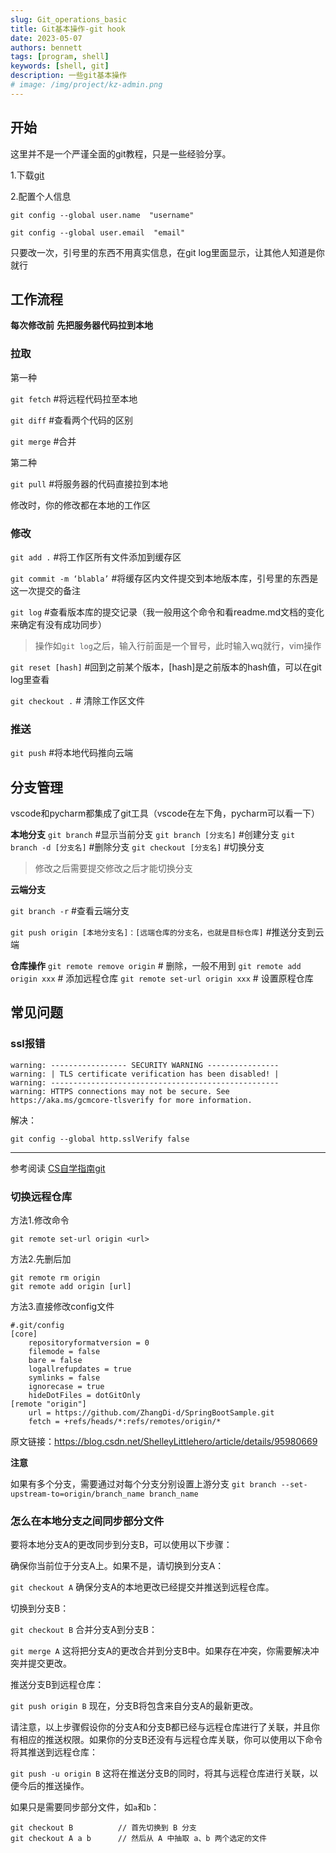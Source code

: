 ```yaml
---
slug: Git_operations_basic
title: Git基本操作-git hook
date: 2023-05-07
authors: bennett
tags: [program, shell]
keywords: [shell, git]
description: 一些git基本操作
# image: /img/project/kz-admin.png
---
```


<!-- truncate -->


## 开始
这里并不是一个严谨全面的git教程，只是一些经验分享。

1.下载[git](https://git-scm.com/download)

2.配置个人信息

`git config --global user.name  "username"  `

`git config --global user.email  "email"`

只要改一次，引号里的东西不用真实信息，在git log里面显示，让其他人知道是你就行

## 工作流程

**每次修改前**
**先把服务器代码拉到本地**

### 拉取

第一种

`git fetch` #将远程代码拉至本地

`git diff` #查看两个代码的区别

`git merge` #合并

第二种

`git pull` #将服务器的代码直接拉到本地

修改时，你的修改都在本地的工作区

### 修改

`git add .`  #将工作区所有文件添加到缓存区

`git commit -m ‘blabla’` #将缓存区内文件提交到本地版本库，引号里的东西是这一次提交的备注

`git log` #查看版本库的提交记录（我一般用这个命令和看readme.md文档的变化来确定有没有成功同步）

> 操作如`git log`之后，输入行前面是一个冒号，此时输入wq就行，vim操作

`git reset [hash]` #回到之前某个版本，[hash]是之前版本的hash值，可以在git log里查看

`git checkout .` # 清除工作区文件

### 推送

`git push` #将本地代码推向云端

## 分支管理

vscode和pycharm都集成了git工具（vscode在左下角，pycharm可以看一下）

**本地分支**
`git branch`    #显示当前分支
`git branch [分支名]`   #创建分支
`git branch -d [分支名]`    #删除分支
`git checkout [分支名]` #切换分支
> 修改之后需要提交修改之后才能切换分支

**云端分支**

`git branch -r` #查看云端分支

`git push origin [本地分支名]：[远端仓库的分支名，也就是目标仓库]`  #推送分支到云端

**仓库操作**
`git remote remove origin`  # 删除，一般不用到
`git remote add origin xxx` # 添加远程仓库
`git remote set-url origin xxx` # 设置原程仓库


## 常见问题


### ssl报错

```shell
warning: ----------------- SECURITY WARNING ----------------
warning: | TLS certificate verification has been disabled! |
warning: ---------------------------------------------------
warning: HTTPS connections may not be secure. See https://aka.ms/gcmcore-tlsverify for more information.
```

解决：

```shell
git config --global http.sslVerify false
```


---
参考阅读
[CS自学指南git](https://csdiy.wiki/%E5%BF%85%E5%AD%A6%E5%B7%A5%E5%85%B7/Git/)


### 切换远程仓库
方法1.修改命令

`git remote set-url origin <url>`

方法2.先删后加

```
git remote rm origin
git remote add origin [url]
```

方法3.直接修改config文件

```
#.git/config
[core]
	repositoryformatversion = 0
	filemode = false
	bare = false
	logallrefupdates = true
	symlinks = false
	ignorecase = true
	hideDotFiles = dotGitOnly
[remote "origin"]
	url = https://github.com/ZhangDi-d/SpringBootSample.git
	fetch = +refs/heads/*:refs/remotes/origin/*

```

原文链接：https://blog.csdn.net/ShelleyLittlehero/article/details/95980669

**注意** 

如果有多个分支，需要通过对每个分支分别设置上游分支
`git branch --set-upstream-to=origin/branch_name branch_name`

### 怎么在本地分支之间同步部分文件 
要将本地分支A的更改同步到分支B，可以使用以下步骤：

确保你当前位于分支A上。如果不是，请切换到分支A：

`git checkout A`
确保分支A的本地更改已经提交并推送到远程仓库。

切换到分支B：

`git checkout B`
合并分支A到分支B：

`git merge A`
这将把分支A的更改合并到分支B中。如果存在冲突，你需要解决冲突并提交更改。

推送分支B到远程仓库：

`git push origin B`
现在，分支B将包含来自分支A的最新更改。

请注意，以上步骤假设你的分支A和分支B都已经与远程仓库进行了关联，并且你有相应的推送权限。如果你的分支B还没有与远程仓库关联，你可以使用以下命令将其推送到远程仓库：

`git push -u origin B`
这将在推送分支B的同时，将其与远程仓库进行关联，以便今后的推送操作。

如果只是需要同步部分文件，如`a`和`b`：
```shell
git checkout B			// 首先切换到 B 分支
git checkout A a b		// 然后从 A 中抽取 a、b 两个选定的文件
```
